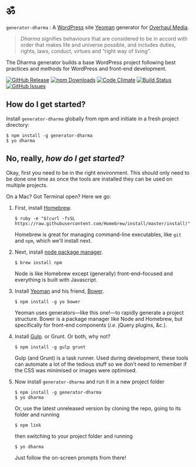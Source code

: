 # ॐ

`generator-dharma` : A [WordPress](http://wordpress.org/) site [Yeoman](http://yeoman.io/) generator for [Overhaul Media](http://overhaulmedia.com/).

> _Dharma_ signifies behaviours that are considered to be in accord with order that makes life and universe possible, and includes duties, rights, laws, conduct, virtues and “right way of living”.

The Dharma generator builds a base WordPress project following best practices and methods for WordPress and front-end development.


[![GitHub Release](https://img.shields.io/github/release/overhaul/generator-dharma.svg?style=flat)](https://github.com/overhaul/generator-dharma/releases)
[![npm Downloads](https://img.shields.io/npm/dm/generator-dharma.svg?style=flat)](https://www.npmjs.com/package/generator-dharma)
[![Code Climate](https://img.shields.io/codeclimate/github/overhaul/generator-dharma.svg?style=flat)](https://codeclimate.com/github/overhaul/generator-dharma)
[![Build Status](https://img.shields.io/travis/overhaul/generator-dharma.svg?style=flat)](https://travis-ci.org/overhaul/generator-dharma)
[![GitHub Issues](https://img.shields.io/github/issues/overhaul/generator-dharma.svg?style=flat)](https://github.com/overhaul/generator-dharma/issues)

## How do I get started?

Install `generator-dharma` globally from npm and initiate in a fresh project directory:

```shell
$ npm install -g generator-dharma
$ yo dharma
```

## No, really, _how do I get started?_

Okay, first you need to be in the right environment. This should only need to be done one time as once the tools are installed they can be used on multiple projects.

On a Mac? Got Terminal open? Here we go:

1. First, install [Homebrew](http://brew.sh/).

    ```shell
    $ ruby -e "$(curl -fsSL https://raw.githubusercontent.com/Homebrew/install/master/install)"
    ```

    Homebrew is great for managing command-line executables, like `git` and `npm`, which we'll install next.

2. Next, install [node package manager](https://npmjs.org/).

    ```shell
    $ brew install npm
    ```

    Node is like Homebrew except (generally) front-end–focused and everything is built with Javascript.

3. Install [Yeoman](http://yeoman.io/) and his friend, [Bower](http://bower.io/).

    ```shell
    $ npm install -g yo bower
    ```

    Yeoman uses generators—like this one!—to rapidly generate a project structure. Bower is a package manager like Node and Homebrew, but specifically for front-end components (_i.e._ jQuery plugins, &c.).

4. Install [Gulp](http://gulpjs.com/). or Grunt. Or both, why not?

    ```shell
    $ npm install -g gulp grunt
    ```

    Gulp (and Grunt) is a task runner. Used during development, these tools can automate a lot of the tedious stuff so we don’t need to remember if the CSS was minimised or images were optimised.

5. Now install `generator-dharma` and run it in a new project folder

    ```shell
    $ npm install -g generator-dharma
    $ yo dharma
    ```
    
    Or, use the latest unreleased version by cloning the repo, going to its folder and running
    ```shell
    $ npm link
    ```
    then switching to your project folder and running
    ```shell
    $ yo dharma
    ```

    Just follow the on-screen prompts from there!

